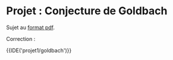 # Projet : Conjecture de Goldbach

Sujet au [format pdf](../scripts/projet1/goldbach.pdf).

Correction :

{{IDE('projet1/goldbach')}}